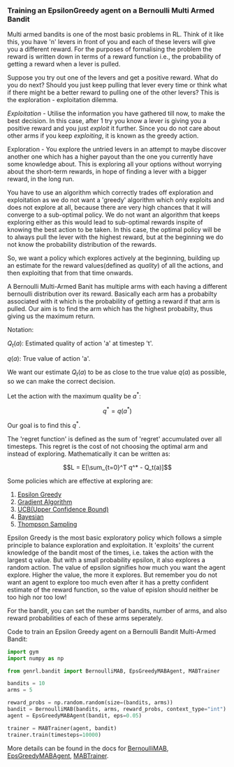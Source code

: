 ### Training an EpsilonGreedy agent on a Bernoulli Multi Armed Bandit

Multi armed bandits is one of the most basic problems in RL. Think of it like this, you have 'n' levers in front of you and each of these levers will give you a different reward. For the purposes of formalising the problem the reward is written down in terms of a reward function i.e., the probability of getting a reward when a lever is pulled. 

Suppose you try out one of the levers and get a positive reward. What do you do next? Should you just keep pulling that lever every time or think what if there might be a better reward to pulling one of the other levers? This is the exploration - exploitation dilemma.

_Exploitation_ - Utilise the information you have gathered till now, to make the best decision. In this case, after 1 try you know a lever is giving you a positive reward and you just _exploit_ it further. Since you do not care about other arms if you keep _exploiting_, it is known as the greedy action.

Exploration - You explore the untried levers in an attempt to maybe discover another one which has a higher payout than the one you currently have some knowledge about. This is exploring all your options without worrying about the short-term rewards, in hope of finding a lever with a bigger reward, in the long run.

You have to use an algorithm which correctly trades off exploration and exploitation as we do not want a 'greedy' algorithm which only exploits and does not explore at all, because there are very high chances that it will converge to a sub-optimal policy. We do not want an algorithm that keeps exploring either as this would lead to sub-optimal rewards inspite of knowing the best action to be taken. In this case, the optimal policy will be to always pull the lever with the highest reward, but at the beginning we do not know the probability distribution of the rewards. 

So, we want a policy which explores actively at the beginning, building up an estimate for the reward values(defined as _quality_) of all the actions, and then exploiting that from that time onwards.

A Bernoulli Multi-Armed Banit has multiple arms with each having a different bernoulli distribution over its reward. Basically each arm has a probabilty associated with it which is the probability of getting a reward if that arm is pulled. Our aim is to find the arm which has the highest probabilty, thus giving us the maximum return.

Notation:

$Q_t(a)$: Estimated quality of action 'a' at timestep 't'.

$q(a)$: True value of action 'a'.

We want our estimate $Q_t(a)$ to be as close to the true value $q(a)$ as possible, so we can make the correct decision.

Let the action with the maximum quality be $a^*$: 

$$q^* = q(a^*)$$

Our goal is to find this $q^*$.

The 'regret function' is defined as the sum of 'regret' accumulated over all timesteps. This regret is the cost of not choosing the optimal arm and instead of exploring. Mathematically it can be written as:

$$L = E[\sum_{t=0}^T q^* - Q_t(a)]$$

Some policies which are effective at exploring are: 
1. [Epsilon Greedy](https://genrl.readthedocs.io/en/latest/api/bandit/genrl.bandit.agents.mab_agents.html#module-genrl.bandit.agents.mab_agents.epsgreedy)
2. [Gradient Algorithm](https://genrl.readthedocs.io/en/latest/api/bandit/genrl.bandit.agents.mab_agents.html#module-genrl.bandit.agents.mab_agents.gradient)
3. [UCB(Upper Confidence Bound)](https://genrl.readthedocs.io/en/latest/api/bandit/genrl.bandit.agents.mab_agents.html#module-genrl.bandit.agents.mab_agents.ucb)
4. [Bayesian](https://genrl.readthedocs.io/en/latest/api/bandit/genrl.bandit.agents.mab_agents.html#module-genrl.bandit.agents.mab_agents.bayesian)
5. [Thompson Sampling](https://genrl.readthedocs.io/en/latest/api/bandit/genrl.bandit.agents.mab_agents.html#module-genrl.bandit.agents.mab_agents.thompson)

Epsilon Greedy is the most basic exploratory policy which follows a simple principle to balance exploration and exploitation. It 'exploits' the current knowledge of the bandit most of the times, i.e. takes the action with the largest q value. But with a small probability epsilon, it also explores a random action. The value of epsilon signifies how much you want the agent explore. Higher the value, the more it explores. But remember you do not want an agent to explore too much even after it has a pretty confident estimate of the reward function, so the value of epislon should neither be too high nor too low!

For the bandit, you can set the number of bandits, number of arms, and also reward probabilities of each of these arms seperately.

Code to train an Epsilon Greedy agent on a Bernoulli Bandit Multi-Armed Bandit:

```python
import gym
import numpy as np

from genrl.bandit import BernoulliMAB, EpsGreedyMABAgent, MABTrainer

bandits = 10
arms = 5

reward_probs = np.random.random(size=(bandits, arms))
bandit = BernoulliMAB(bandits, arms, reward_probs, context_type="int")
agent = EpsGreedyMABAgent(bandit, eps=0.05)

trainer = MABTrainer(agent, bandit)
trainer.train(timesteps=10000)
```
More details can be found in the docs for [BernoulliMAB](https://genrl.readthedocs.io/en/latest/api/bandit/genrl.bandit.bandits.multi_armed_bandits.html#genrl.bandit.bandits.multi_armed_bandits.bernoulli_mab.BernoulliMAB), [EpsGreedyMABAgent](https://genrl.readthedocs.io/en/latest/api/bandit/genrl.bandit.agents.mab_agents.html#module-genrl.bandit.agents.mab_agents.epsgreedy), [MABTrainer](https://genrl.readthedocs.io/en/latest/api/common/bandit.html#module-genrl.bandit.trainer).
